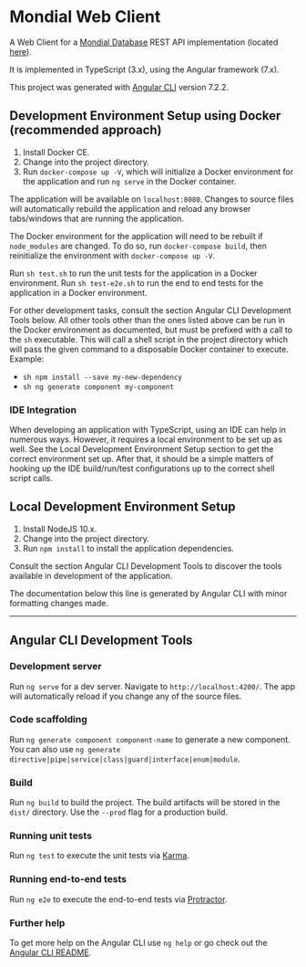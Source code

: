 # Mondial Web Client

A Web Client for a [Mondial Database](https://www.dbis.informatik.uni-goettingen.de/Mondial/)
REST API implementation (located [here](https://github.com/MondialDatabase/api)).

It is implemented in TypeScript (3.x), using the Angular framework (7.x).

This project was generated with [Angular CLI](https://github.com/angular/angular-cli) version 7.2.2.

## Development Environment Setup using Docker (recommended approach)

1. Install Docker CE.
2. Change into the project directory.
3. Run `docker-compose up -V`, which will initialize a Docker environment for the application and run `ng serve` in the Docker container.

The application will be available on `localhost:8080`. Changes to source files will automatically rebuild the application
and reload any browser tabs/windows that are running the application.

The Docker environment for the application will need to be rebuilt if `node_modules` are changed. To do so, run
`docker-compose build`, then reinitialize the environment with `docker-compose up -V`.

Run `sh test.sh` to run the unit tests for the application in a Docker environment.
Run `sh test-e2e.sh` to run the end to end tests for the application in a Docker environment.

For other development tasks, consult the section Angular CLI Development Tools below. All other tools other than the ones listed above
can be run in the Docker environment as documented, but must be prefixed with a call to the `sh` executable. This will call
a shell script in the project directory which will pass the given command to a disposable Docker container to execute.
Example:
* `sh npm install --save my-new-dependency`
* `sh ng generate component my-component`

### IDE Integration

When developing an application with TypeScript, using an IDE can help in numerous ways. However, it requires a local environment
to be set up as well. See the Local Development Environment Setup section to get the correct environment set up. After that,
it should be a simple matters of hooking up the IDE build/run/test configurations up to the correct shell script calls.

## Local Development Environment Setup

1. Install NodeJS 10.x.
2. Change into the project directory.
3. Run `npm install` to install the application dependencies.

Consult the section Angular CLI Development Tools to discover the tools available in development of the application.


The documentation below this line is generated by Angular CLI with minor formatting changes made.

---

## Angular CLI Development Tools

### Development server

Run `ng serve` for a dev server. Navigate to `http://localhost:4200/`. The app will automatically reload if you change any of the source files.

### Code scaffolding

Run `ng generate component component-name` to generate a new component. You can also use `ng generate directive|pipe|service|class|guard|interface|enum|module`.

### Build

Run `ng build` to build the project. The build artifacts will be stored in the `dist/` directory. Use the `--prod` flag for a production build.

### Running unit tests

Run `ng test` to execute the unit tests via [Karma](https://karma-runner.github.io).

### Running end-to-end tests

Run `ng e2e` to execute the end-to-end tests via [Protractor](http://www.protractortest.org/).

### Further help

To get more help on the Angular CLI use `ng help` or go check out the [Angular CLI README](https://github.com/angular/angular-cli/blob/master/README.md).
